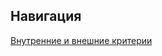 <!-- комментарий-->
<!--ссылка на файл <a href='https://github.com/PavlyukovVladimir/SMPR3/blob/master/scripts/int_ex_criteria.cross_validation.ipynb'>NNBayes.R</a>-->
<!--вставка картинки <img src="img/omega.jpg" alt="вероятность_собятия">-->
<base href="https://github.com/PavlyukovVladimir/SMPR2/blob/master/" ></base>
<a name="navigation"></a><!--Якорь для Навигации-->

## Навигация

<p><a href='Jupyter-notebook-notes/Metricheskiye_algoritmy_klassifikatcii.ipynb'>Внутренние и внешние критерии</a></p>
